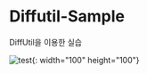 # Diffutil-Sample

DiffUtil을 이용한 실습

![test](https://user-images.githubusercontent.com/35194820/71440051-5c1c4180-273f-11ea-8b34-71d8c3fa1a26.gif){: width="100" height="100"}
